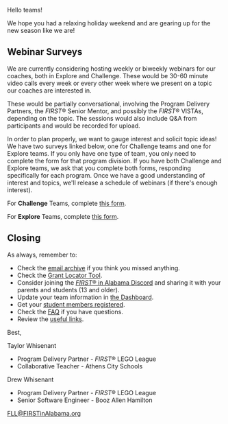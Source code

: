 Hello teams!

We hope you had a relaxing holiday weekend and are gearing up for the new season like we are!

## Webinar Surveys

We are currently considering hosting weekly or biweekly webinars for our coaches, both in Explore and Challenge. These would be 30-60 minute video calls every week or every other week where we present on a topic our coaches are interested in.

These would be partially conversational, involving the Program Delivery Partners, the *FIRST*&reg; Senior Mentor, and possibly the *FIRST*&reg; VISTAs, depending on the topic. The sessions would also include Q&A from participants and would be recorded for upload.

In order to plan properly, we want to gauge interest and solicit topic ideas! We have two surveys linked below, one for Challenge teams and one for Explore teams. If you only have one type of team, you only need to complete the form for that program division. If you have both Challenge and Explore teams, we ask that you complete both forms, responding specifically for each program. Once we have a good understanding of interest and topics, we'll release a schedule of webinars (if there's enough interest).

For **Challenge** Teams, complete [this form](https://forms.gle/2UybN7aWuHkuhDvo9).

For **Explore** Teams, complete [this form](https://forms.gle/ydjgjRVDLNA2Hi9e7).


## Closing

As always, remember to:
- Check the [email archive](https://github.com/drewwhis/first-in-alabama/tree/main/2021-2022/email-blasts) if you think you missed anything.
- Check the [Grant Locator Tool](https://www.firstinspires.org/robotics/team-grants).
- Consider joining the [*FIRST*&reg; in Alabama Discord](http://discord.gg/7eyJvm3) and sharing it with your parents and students (13 and older).
- Update your team information in [the Dashboard](https://my.firstinspires.org/Dashboard/).
- Get your [student members registered](https://www.firstinspires.org/resource-library/youth-registration-system).
- Check the [FAQ](https://github.com/drewwhis/first-in-alabama/wiki/Frequently-Asked-Questions) if you have questions.
- Review the [useful links](https://github.com/drewwhis/first-in-alabama/wiki/Useful-Links).

Best,

Taylor Whisenant
- Program Delivery Partner - *FIRST*&reg; LEGO League
- Collaborative Teacher - Athens City Schools

Drew Whisenant
- Program Delivery Partner - *FIRST*&reg; LEGO League
- Senior Software Engineer - Booz Allen Hamilton

FLL@FIRSTinAlabama.org